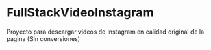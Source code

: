 # FullStackVideoInstagram
Proyecto para descargar videos de instagram en calidad original de la pagina (Sin conversiones)
